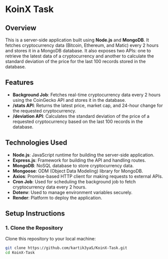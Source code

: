 # KoinX Task

## Overview

This is a server-side application built using **Node.js** and **MongoDB**. It fetches cryptocurrency data (Bitcoin, Ethereum, and Matic) every 2 hours and stores it in a MongoDB database. It also exposes two APIs: one to retrieve the latest data of a cryptocurrency and another to calculate the standard deviation of the price for the last 100 records stored in the database.

## Features

- **Background Job**: Fetches real-time cryptocurrency data every 2 hours using the CoinGecko API and stores it in the database.
- **/stats API**: Returns the latest price, market cap, and 24-hour change for the requested cryptocurrency.
- **/deviation API**: Calculates the standard deviation of the price of a requested cryptocurrency based on the last 100 records in the database.

## Technologies Used

- **Node.js**: JavaScript runtime for building the server-side application.
- **Express.js**: Framework for building the API and handling routes.
- **MongoDB**: NoSQL database to store cryptocurrency data.
- **Mongoose**: ODM (Object Data Modeling) library for MongoDB.
- **Axios**: Promise-based HTTP client for making requests to external APIs.
- **Cron Job**: Used for scheduling the background job to fetch cryptocurrency data every 2 hours.
- **Dotenv**: Used to manage environment variables securely.
- **Render**: Platform to deploy the application.

## Setup Instructions

### 1. Clone the Repository

Clone this repository to your local machine:

```bash
git clone https://github.com/kartik3yaS/KoinX-Task.git
cd KoinX-Task
